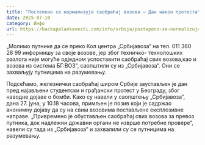 ```yaml
---
title: "Постепено се нормализује саобраћај возова – Дан након протеста"
date: 2025-07-10
category: Инфо
url: https://backapalankavesti.com/info/srbija/postepeno-se-normalizuje-saobracaj-vozova-dan-nakon-protesta/
---
```


„Молимо путнике да се преко Кол центра „Србијавоза“ на тел. 011 360 28 99 информишу за своје возове, јер због техничко- технолошких разлога није могуће одједном успоставити саобраћај свих возова,као и возова из система БГ:ВОЗ“, саопштили су из „Србијавоза“.
Они се захваљују путницима на разумевању.

Подсећамо, железнички саобраћај широм Србије заустављен је дан пред најављени студентски и грађански протест у Београду, због наводне дојаве о бомби.
Како су навели у саопштењу „Србијавоза“, дана 27. јуна, у 10.18 часова, примљен је позив који је садржао анонимну дојаву да су на свим возовима постављене експлозивне направе. „Привремено је обустављен саобраћај свих возова за превоз путника, док надлежни државни органи не изврше потребне провере“, навели су тада из „Србијавоза“ и захвалили су се путницима на разумевању.
